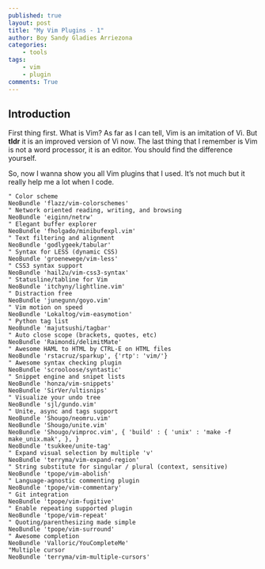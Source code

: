 ```yaml
---
published: true
layout: post
title: "My Vim Plugins - 1"
author: Boy Sandy Gladies Arriezona
categories:
    - tools
tags:
    - vim
    - plugin
comments: True
---
```


## Introduction

First thing first. What is Vim? As far as I can tell, Vim is an imitation of Vi. But **tldr** it is an improved version of Vi now. The last thing that I remember is Vim is not a word processor, it is an editor. You should find the difference yourself.

So, now I wanna show you all Vim plugins that I used. It’s not much but it really help me a lot when I code.

``` viml
" Color scheme
NeoBundle 'flazz/vim-colorschemes'
" Network oriented reading, writing, and browsing
NeoBundle 'eiginn/netrw'
" Elegant buffer explorer
NeoBundle 'fholgado/minibufexpl.vim'
" Text filtering and alignment
NeoBundle 'godlygeek/tabular'
" Syntax for LESS (dynamic CSS)
NeoBundle 'groenewege/vim-less'
" CSS3 syntax support
NeoBundle 'hail2u/vim-css3-syntax'
" Statusline/tabline for Vim
NeoBundle 'itchyny/lightline.vim'
" Distraction free
NeoBundle 'junegunn/goyo.vim'
" Vim motion on speed
NeoBundle 'Lokaltog/vim-easymotion'
" Python tag list
NeoBundle 'majutsushi/tagbar'
" Auto close scope (brackets, quotes, etc)
NeoBundle 'Raimondi/delimitMate'
" Awesome HAML to HTML by CTRL-E on HTML files
NeoBundle 'rstacruz/sparkup', {'rtp': 'vim/'}
" Awesome syntax checking plugin
NeoBundle 'scrooloose/syntastic'
" Snippet engine and snipet lists
NeoBundle 'honza/vim-snippets'
NeoBundle 'SirVer/ultisnips'
" Visualize your undo tree
NeoBundle 'sjl/gundo.vim'
" Unite, async and tags support
NeoBundle 'Shougo/neomru.vim'
NeoBundle 'Shougo/unite.vim'
NeoBundle 'Shougo/vimproc.vim', { 'build' : { 'unix' : 'make -f make_unix.mak', }, }
NeoBundle 'tsukkee/unite-tag'
" Expand visual selection by multiple 'v'
NeoBundle 'terryma/vim-expand-region'
" String substitute for singular / plural (context, sensitive)
NeoBundle 'tpope/vim-abolish'
" Language-agnostic commenting plugin
NeoBundle 'tpope/vim-commentary'
" Git integration
NeoBundle 'tpope/vim-fugitive'
" Enable repeating supported plugin
NeoBundle 'tpope/vim-repeat'
" Quoting/parenthesizing made simple
NeoBundle 'tpope/vim-surround'
" Awesome completion
NeoBundle 'Valloric/YouCompleteMe'
"Multiple cursor
NeoBundle 'terryma/vim-multiple-cursors'
```

